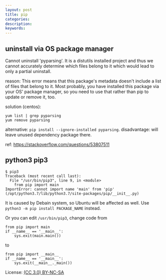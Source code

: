 ```yaml
---
layout: post
title: pip
categories:
description:
keywords:
---
```


## uninstall via OS package manager

Cannot uninstall 'pyparsing'. It is a distutils installed project and
thus we cannot accurately determine which files belong to it which
would lead to only a partial uninstall.

reason: This error means that this package's metadata doesn't include a list of files that belong to it. Most probably, you have installed this package via your OS' package manager, so you need to use that rather than pip to update or remove it, too.

solution (centos):

```
yum list | grep pyparsing
yum remove pyparsing
```

alternative: `pip install --ignore-installed pyparsing`. disadvantage: will leave unused dependency package there.

ref: https://stackoverflow.com/questions/53807511

## python3 pip3

```
$ pip3
Traceback (most recent call last):
  File "/usr/bin/pip3", line 9, in <module>
    from pip import main
ImportError: cannot import name 'main' from 'pip' (/opt/python3.7/lib/python3.7/site-packages/pip/__init__.py)
```

It is caused by Debain system, so Ubuntu will be affected as well. Use `python3 -m pip install PACKAGE_NAME` instead.

Or you can edit `/usr/bin/pip3`, change code from

```
from pip import main
if __name__ == '__main__':
    sys.exit(main.main())
```

to

```
from pip import __main__
if __name__ == '__main__':
    sys.exit(__main__._main())
```

License: [(CC 3.0) BY-NC-SA](http://creativecommons.org/licenses/by-nc-sa/3.0/)
